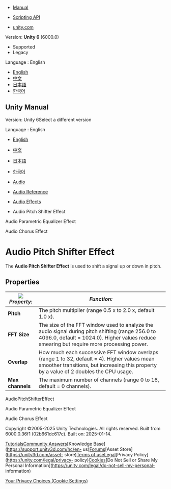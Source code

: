 [](https://docs.unity3d.com)

  * [Manual](../Manual/index.html)
  * [Scripting API](../ScriptReference/index.html)

  * [unity.com](https://unity.com/)

Version: **Unity 6** (6000.0)

  * Supported
  * Legacy

Language : English

  * [English](/Manual/class-AudioPitchShifterEffect.html)
  * [中文](/cn/current/Manual/class-AudioPitchShifterEffect.html)
  * [日本語](/ja/current/Manual/class-AudioPitchShifterEffect.html)
  * [한국어](/kr/current/Manual/class-AudioPitchShifterEffect.html)

[](https://docs.unity3d.com)

## Unity Manual

Version: Unity 6Select a different version

Language : English

  * [English](/Manual/class-AudioPitchShifterEffect.html)
  * [中文](/cn/current/Manual/class-AudioPitchShifterEffect.html)
  * [日本語](/ja/current/Manual/class-AudioPitchShifterEffect.html)
  * [한국어](/kr/current/Manual/class-AudioPitchShifterEffect.html)

  * [Audio](Audio.html)
  * [Audio Reference](AudioReference.html)
  * [Audio Effects](class-AudioEffectMixer.html)
  * Audio Pitch Shifter Effect

[](class-AudioParamEQEffect.html)

Audio Parametric Equalizer Effect

[](class-AudioChorusEffect.html)

Audio Chorus Effect

# Audio Pitch Shifter Effect

The **Audio Pitch Shifter Effect** is used to shift a signal up or down in
pitch.

## Properties

![](../uploads/Main/AudioPitchShifterEffect.png) **_Property:_** | **_Function:_**  
---|---  
**Pitch** | The pitch multiplier (range 0.5 x to 2.0 x, default 1.0 x).  
**FFT Size** | The size of the FFT window used to analyze the audio signal during pitch shifting (range 256.0 to 4096.0, default = 1024.0). Higher values reduce smearing but require more processing power.  
**Overlap** | How much each successive FFT window overlaps (range 1 to 32, default = 4). Higher values mean smoother transitions, but increasing this property by a value of 2 doubles the CPU usage.  
**Max channels** | The maximum number of channels (range 0 to 16, default = 0 channels).  
  
AudioPitchShifterEffect

[](class-AudioParamEQEffect.html)

Audio Parametric Equalizer Effect

[](class-AudioChorusEffect.html)

Audio Chorus Effect

Copyright ©2005-2025 Unity Technologies. All rights reserved. Built from
6000.0.36f1 (02b661dc617c). Built on: 2025-01-14.

[Tutorials](https://learn.unity.com/)[Community
Answers](https://answers.unity3d.com)[Knowledge
Base](https://support.unity3d.com/hc/en-
us)[Forums](https://forum.unity3d.com)[Asset Store](https://unity3d.com/asset-
store)[Terms of
use](https://docs.unity3d.com/Manual/TermsOfUse.html)[Legal](https://unity.com/legal)[Privacy
Policy](https://unity.com/legal/privacy-
policy)[Cookies](https://unity.com/legal/cookie-policy)[Do Not Sell or Share
My Personal Information](https://unity.com/legal/do-not-sell-my-personal-
information)

[Your Privacy Choices (Cookie Settings)](javascript:void\(0\);)

